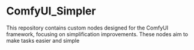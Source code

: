 # ComfyUI_Simpler
This repository contains custom nodes designed for the ComfyUI framework, focusing on simplification  improvements. These nodes aim to make tasks easier and simple
